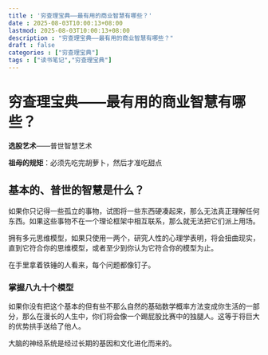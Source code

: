 ```yaml
---
title : '穷查理宝典——最有用的商业智慧有哪些？'
date : 2025-08-03T10:00:13+08:00
lastmod: 2025-08-03T10:00:13+08:00
description : "穷查理宝典——最有用的商业智慧有哪些？" 
draft : false    
categories : ["穷查理宝典"]
tags : ["读书笔记","穷查理宝典"]
---
```


# 穷查理宝典——最有用的商业智慧有哪些？

**选股艺术**——普世智慧艺术

**祖母的规矩**：必须先吃完胡萝卜，然后才准吃甜点

## 基本的、普世的智慧是什么？

如果你只记得一些孤立的事物，试图将一些东西硬凑起来，那么无法真正理解任何东西。如果这些事物不在一个理论框架中相互联系，那么就无法把它们派上用场。

拥有多元思维模型，如果只使用一两个，研究人性的心理学表明，将会扭曲现实，直到它符合你的思维模型，或者至少到你认为它符合你的模型为止。

在手里拿着铁锤的人看来，每个问题都像钉子。

### 掌握八九十个模型

如果你没有把这个基本的但有些不那么自然的基础数学概率方法变成你生活的一部分，那么在漫长的人生中，你们将会像一个踢屁股比赛中的独腿人。这等于将巨大的优势拱手送给了他人。



大脑的神经系统是经过长期的基因和文化进化而来的。
